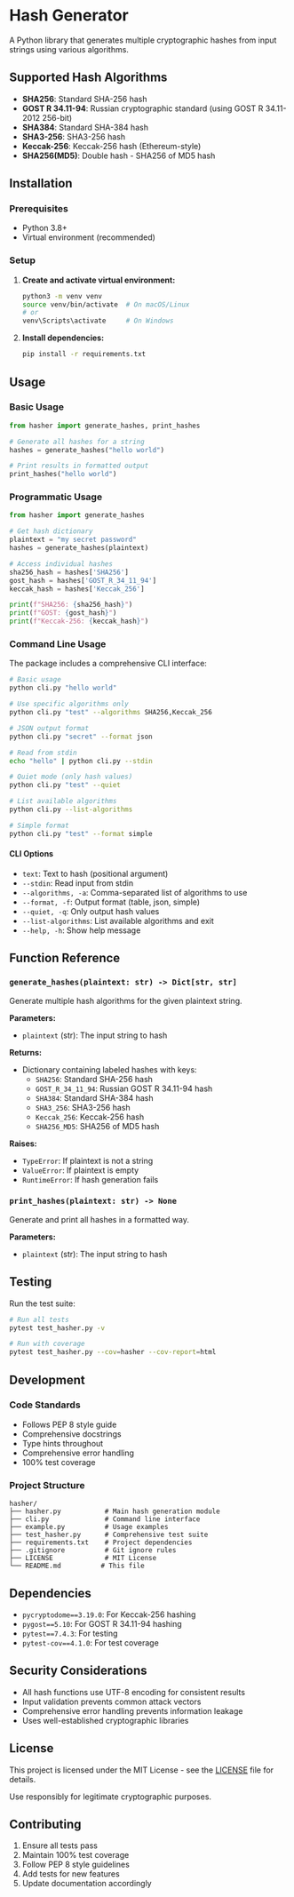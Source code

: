 # Hash Generator

A Python library that generates multiple cryptographic hashes from input strings using various algorithms.

## Supported Hash Algorithms

- **SHA256**: Standard SHA-256 hash
- **GOST R 34.11-94**: Russian cryptographic standard (using GOST R 34.11-2012 256-bit)
- **SHA384**: Standard SHA-384 hash
- **SHA3-256**: SHA3-256 hash
- **Keccak-256**: Keccak-256 hash (Ethereum-style)
- **SHA256(MD5)**: Double hash - SHA256 of MD5 hash

## Installation

### Prerequisites
- Python 3.8+
- Virtual environment (recommended)

### Setup

1. **Create and activate virtual environment:**
   ```bash
   python3 -m venv venv
   source venv/bin/activate  # On macOS/Linux
   # or
   venv\Scripts\activate     # On Windows
   ```

2. **Install dependencies:**
   ```bash
   pip install -r requirements.txt
   ```

## Usage

### Basic Usage

```python
from hasher import generate_hashes, print_hashes

# Generate all hashes for a string
hashes = generate_hashes("hello world")

# Print results in formatted output
print_hashes("hello world")
```

### Programmatic Usage

```python
from hasher import generate_hashes

# Get hash dictionary
plaintext = "my secret password"
hashes = generate_hashes(plaintext)

# Access individual hashes
sha256_hash = hashes['SHA256']
gost_hash = hashes['GOST_R_34_11_94']
keccak_hash = hashes['Keccak_256']

print(f"SHA256: {sha256_hash}")
print(f"GOST: {gost_hash}")
print(f"Keccak-256: {keccak_hash}")
```

### Command Line Usage

The package includes a comprehensive CLI interface:

```bash
# Basic usage
python cli.py "hello world"

# Use specific algorithms only
python cli.py "test" --algorithms SHA256,Keccak_256

# JSON output format
python cli.py "secret" --format json

# Read from stdin
echo "hello" | python cli.py --stdin

# Quiet mode (only hash values)
python cli.py "test" --quiet

# List available algorithms
python cli.py --list-algorithms

# Simple format
python cli.py "test" --format simple
```

#### CLI Options

- `text`: Text to hash (positional argument)
- `--stdin`: Read input from stdin
- `--algorithms, -a`: Comma-separated list of algorithms to use
- `--format, -f`: Output format (table, json, simple)
- `--quiet, -q`: Only output hash values
- `--list-algorithms`: List available algorithms and exit
- `--help, -h`: Show help message

## Function Reference

### `generate_hashes(plaintext: str) -> Dict[str, str]`

Generate multiple hash algorithms for the given plaintext string.

**Parameters:**
- `plaintext` (str): The input string to hash

**Returns:**
- Dictionary containing labeled hashes with keys:
  - `SHA256`: Standard SHA-256 hash
  - `GOST_R_34_11_94`: Russian GOST R 34.11-94 hash
  - `SHA384`: Standard SHA-384 hash
  - `SHA3_256`: SHA3-256 hash
  - `Keccak_256`: Keccak-256 hash
  - `SHA256_MD5`: SHA256 of MD5 hash

**Raises:**
- `TypeError`: If plaintext is not a string
- `ValueError`: If plaintext is empty
- `RuntimeError`: If hash generation fails

### `print_hashes(plaintext: str) -> None`

Generate and print all hashes in a formatted way.

**Parameters:**
- `plaintext` (str): The input string to hash

## Testing

Run the test suite:

```bash
# Run all tests
pytest test_hasher.py -v

# Run with coverage
pytest test_hasher.py --cov=hasher --cov-report=html
```

## Development

### Code Standards
- Follows PEP 8 style guide
- Comprehensive docstrings
- Type hints throughout
- Comprehensive error handling
- 100% test coverage

### Project Structure
```
hasher/
├── hasher.py           # Main hash generation module
├── cli.py              # Command line interface
├── example.py          # Usage examples
├── test_hasher.py      # Comprehensive test suite
├── requirements.txt    # Project dependencies
├── .gitignore          # Git ignore rules
├── LICENSE             # MIT License
└── README.md          # This file
```

## Dependencies

- `pycryptodome==3.19.0`: For Keccak-256 hashing
- `pygost==5.10`: For GOST R 34.11-94 hashing
- `pytest==7.4.3`: For testing
- `pytest-cov==4.1.0`: For test coverage

## Security Considerations

- All hash functions use UTF-8 encoding for consistent results
- Input validation prevents common attack vectors
- Comprehensive error handling prevents information leakage
- Uses well-established cryptographic libraries

## License

This project is licensed under the MIT License - see the [LICENSE](LICENSE) file for details.

Use responsibly for legitimate cryptographic purposes.

## Contributing

1. Ensure all tests pass
2. Maintain 100% test coverage
3. Follow PEP 8 style guidelines
4. Add tests for new features
5. Update documentation accordingly 
